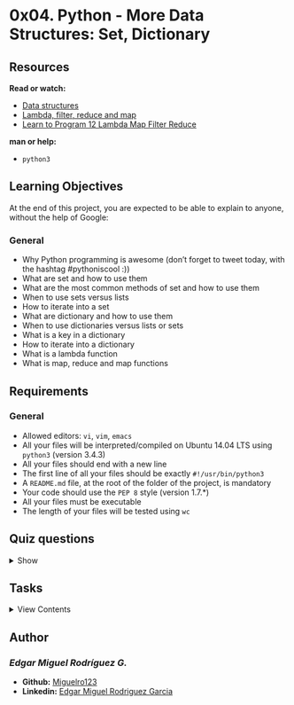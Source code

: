 # 0x04. Python - More Data Structures: Set, Dictionary

## Resources

**Read or watch:**

- [Data structures](https://docs.python.org/3.4/tutorial/datastructures.html)
- [Lambda, filter, reduce and map](https://www.python-course.eu/python3_lambda.php)
- [Learn to Program 12 Lambda Map Filter Reduce](https://www.youtube.com/watch?v=1GAC6KQUPeg)

**man or help:**

- `python3`

## Learning Objectives

At the end of this project, you are expected to be able to explain to anyone, without the help of Google:

### General

- Why Python programming is awesome (don’t forget to tweet today, with the hashtag #pythoniscool :))
- What are set and how to use them
- What are the most common methods of set and how to use them
- When to use sets versus lists
- How to iterate into a set
- What are dictionary and how to use them
- When to use dictionaries versus lists or sets
- What is a key in a dictionary
- How to iterate into a dictionary
- What is a lambda function
- What is map, reduce and map functions

## Requirements

### General

- Allowed editors: `vi`, `vim`, `emacs`
- All your files will be interpreted/compiled on Ubuntu 14.04 LTS using `python3` (version 3.4.3)
- All your files should end with a new line
- The first line of all your files should be exactly `#!/usr/bin/python3`
- A `README.md` file, at the root of the folder of the project, is mandatory
- Your code should use the `PEP 8` style (version 1.7.*)
- All your files must be executable
- The length of your files will be tested using `wc`

## Quiz questions

<details>
<summary>Show</summary>
  
### Question #0

What do these lines print?

```
>>> a = { 'id': 89, 'name': "John" }
>>> a['id']
```

- [ ] id
- [ ] ‘id’
- [ ] a[‘id’]
- [x] 89
- [ ] John

### Question #1

What do these lines print?

```
>>> a = { 'id': 89, 'name': "John" }
>>> a.get('id')
```

- [ ] id
- [ ] ‘id’
- [ ] a[‘id’]
- [x] 89
- [ ] John

### Question #2

What do these lines print?

>>> a = { 'id': 89, 'name': "John" }
>>> a.get('age')

‘age’


Not found


89


12


Nothing

Question #3
What do these lines print?

>>> a = { 'id': 89, 'name': "John" }
>>> a.get('age', 0)

‘age’


Nothing


0


89

Question #4
What do these lines print?

>>> a = { 'id': 89, 'name': "John", 'projects': [1, 2, 3, 4] }
>>> a.get('projects')

‘projects’


[1, 2, 3, 4]


[1]


list


Nothing

Question #5
What do these lines print?

>>> a = { 'id': 89, 'name': "John", 'projects': [1, 2, 3, 4] }
>>> a.get('projects')[3]

4


[4]


[1, 2, 3, 4]


3


[3]

Question #6
What do these lines print?

>>> a = { 'id': 89, 'name': "John", 'projects': [1, 2, 3, 4], 'friends': [ { 'id': 82, 'name': "Bob" }, { 'id': 83, 'name': "Amy" } ] }
>>> a.get('friends')[-1].get("name")

89


[ { ‘id’: 82, ‘name’: “Bob” }, { ‘id’: 83, ‘name’: “Amy” } ]


‘Amy’


‘Bob’


Nothing

Question #7
What do these lines print?

>>> for i in range(0, 3):
>>>     print(i, end=" ")

1 2 3


0 1 2 3


0 1 2

Question #8
What do these lines print?

>>> for i in range(1, 4):
>>>     print(i, end=" ")

1 2 3


0 1 2 3


1 2 3 4

Question #9
What do these lines print?

>>> for i in [1, 2, 3, 4]:
>>>     print(i, end=" ")

0 1 2 3


0 1 2 3 5


1 2 3


1 2 3 4

Question #10
What do these lines print?

>>> for i in [1, 3, 4, 2]:
>>>     print(i, end=" ")

0 1 2 3


1 2 3 4


1 3 4 2


1 3 4 2 0

Question #11
What do these lines print?

>>> for i in ["Hello", "Holberton", "School", 98]:
>>>     print(i, end=" ")

0 1 2 3


1 2 3 4


Hello Holberton School 98

</details>

## Tasks

<details>
<summary>View Contents</summary>



</details>

## Author
### _Edgar Miguel Rodríguez G._

- **Github:** [Miguelro123](https://github.com/Miguelro123) 
- **Linkedin:** [Edgar Miguel Rodriguez Garcia](https://www.linkedin.com/in/edgar-miguel-rodriguez-garcia-20a5281a2/)
